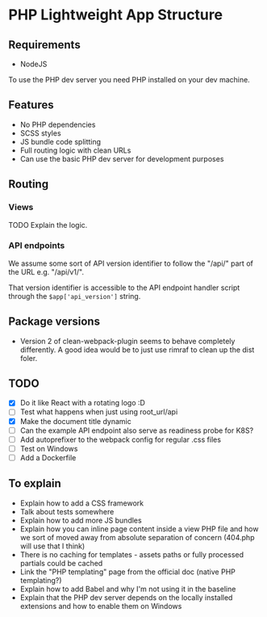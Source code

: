 # PHP Lightweight App Structure

## Requirements
* NodeJS

To use the PHP dev server you need PHP installed on your dev machine.

## Features
* No PHP dependencies
* SCSS styles
* JS bundle code splitting
* Full routing logic with clean URLs
* Can use the basic PHP dev server for development purposes

## Routing

### Views
TODO Explain the logic.

### API endpoints
We assume some sort of API version identifier to follow the "/api/" part of the URL e.g. "/api/v1/".

That version identifier is accessible to the API endpoint handler script through the `$app['api_version']` string.

## Package versions
* Version 2 of clean-webpack-plugin seems to behave completely differently. A good idea would be to just use rimraf to clean up the dist foler.

## TODO
- [x] Do it like React with a rotating logo :D
- [ ] Test what happens when just using root_url/api
- [x] Make the document title dynamic
- [ ] Can the example API endpoint also serve as readiness probe for K8S?
- [ ] Add autoprefixer to the webpack config for regular .css files
- [ ] Test on Windows
- [ ] Add a Dockerfile

## To explain
- Explain how to add a CSS framework
- Talk about tests somewhere
- Explain how to add more JS bundles
- Explain how you can inline page content inside a view PHP file and how we sort of moved away from absolute separation of concern (404.php will use that I think)
- There is no caching for templates - assets paths or fully processed partials could be cached
- Link the "PHP templating" page from the official doc (native PHP templating?)
- Explain how to add Babel and why I'm not using it in the baseline
- Explain that the PHP dev server depends on the locally installed extensions and how to enable them on Windows